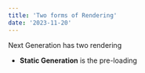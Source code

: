```yaml
---
title: 'Two forms of Rendering'
date: '2023-11-20'
---
```


Next Generation has two rendering
- **Static Generation** is the pre-loading